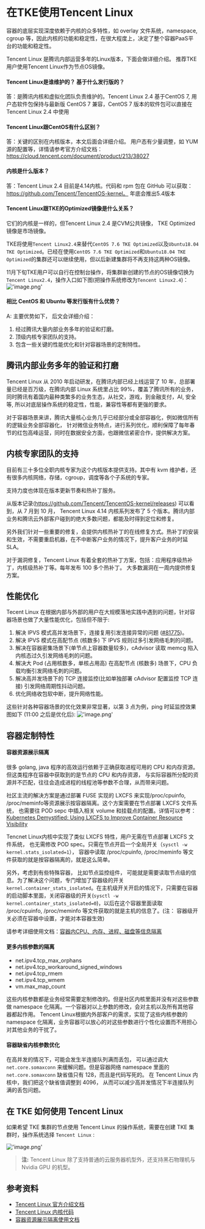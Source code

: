# 在TKE使用Tencent Linux

容器的底层实现深度依赖于内核的众多特性，如 overlay 文件系统，namespace, cgroup 等，因此内核的功能和稳定性，在很大程度上，决定了整个容器PaaS平台的功能和稳定性。

Tencent Linux 是腾讯内部运营多年的Linux版本，下面会做详细介绍。 推荐TKE用户使用Tencent Linux作为节点OS镜像。

#### Tencent Linux是谁维护的？ 基于什么发行版的？

答：是腾讯内核和虚拟化团队负责维护的。Tencent Linux 2.4 基于CentOS 7, 用户态软件包保持与最新版 CentOS 7 兼容，CentOS 7 版本的软件包可以直接在 Tencent Linux 2.4 中使用

#### Tencent Linux跟CentOS有什么区别？

答：关键的区别在内核版本，本文后面会详细介绍。 用户态有少量调整，如 YUM 源的配置等，详情请参考官方介绍文档：https://cloud.tencent.com/document/product/213/38027

#### 内核是什么版本？

答：Tencent Linux 2.4 目前是4.14内核。代码和 rpm 包在 GitHub 可以获取： https://github.com/Tencent/TencentOS-kernel。 年底会推出5.4版本

#### Tencent Linux跟TKE的Optimized镜像是什么关系？

它们的内核是一样的，但Tencent Linux 2.4 是CVM公共镜像， TKE Optimized镜像是市场镜像。

TKE将使用`Tencent Linux2.4`来替代`CentOS 7.6 TKE Optimized`以及`Ubuntu18.04 TKE Optimized`。已经在使用`CentOS 7.6 TKE Optimized`和`Ubuntu18.04 TKE Optimized`的集群还可以继续使用，但以后新建集群将不再支持这两种OS镜像。

11月下旬TKE用户可以自行在控制台操作，将集群新创建的节点的OS镜像切换为`Tencent Linux2.4`，操作入口如下图(把操作系统修改为`Tencent Linux2.4`)：
!['image.png'](https://main.qcloudimg.com/raw/776bd979d6e48701ad1a591a45f8a83c.png)

#### 相比 CentOS 和 Ubuntu 等发行版有什么优势？

A: 主要优势如下， 后文会详细介绍：

1. 经过腾讯大量内部业务多年的验证和打磨。
2. 顶级内核专家团队的支持。
3. 包含一些关键的性能优化和针对容器场景的定制特性。

## 腾讯内部业务多年的验证和打磨

Tencent Linux 从 2010 年启动研发，在腾讯内部已经上线运营了 10 年，总部署量已经是百万级，在腾讯内部 Linux 系统里占比 99%，覆盖了腾讯所有的业务，同时腾讯有着国内最种类繁多的业务生态，从社交，游戏，到金融支付，AI, 安全等, 所以对底层操作系统的稳定性，性能，兼容性等都有更强的要求。

对于容器场景来讲，腾讯大量核心业务几乎已经部分或全部容器化，例如微信所有的逻辑业务全部容器化， 针对微信业务特点，进行系列优化，顺利保障了每年春节的红包高峰运营，同时在数据安全方面，也跟微信紧密合作，提供解决方案。

## 内核专家团队的支持

目前有三十多位全职内核专家为这个内核版本提供支持。其中有 kvm 维护者，还有很多内核网络，存储，cgroup，调度等各个子系统的专家。

支持力度也体现在版本更新节奏和热补丁服务。

从版本记录(https://github.com/Tencent/TencentOS-kernel/releases) 可以看到，从 7 月到 10 月， Tencent Linux 4.14 内核系列发布了 5 个版本。腾讯内部业务和腾讯云外部客户碰到的绝大多数问题，都能及时得到定位和修复。

另外我们针对一些重要的修复，会提供内核热补丁的在线修复方式。热补丁的安装和生效，不需要重启机器，在不中断客户业务的情况下，提升客户业务的时延 SLA。

对于漏洞修复，Tencent Linux 有着全套的热补丁方案，包括：应用程序级热补丁，内核级热补丁等。每年发布 100 多个热补丁。 大多数漏洞在一周内提供修复方案。

 

## 性能优化

Tecent Linux 在根据内部与外部的用户在大规模落地实践中遇到的问题，针对容器场景也做了大量性能优化，包括但不限于:

1. 解决 IPVS 模式高并发场景下，连接复用引发连接异常的问题 ([#81775](https://github.com/kubernetes/kubernetes/issues/81775))。
2. 解决 IPVS 模式在高配节点 (核数多) 下 IPVS 规则过多引发网络毛刺的问题。
3. 解决在容器密集场景下(单节点上容器数量较多)，cAdvisor 读取 memcg 陷入内核态过久引发网络毛刺的问题。
4. 解决大 Pod (占用核数多，单核占用高) 在高配节点 (核数多) 场景下，CPU 负载均衡引发网络毛刺的问题。
5. 解决高并发场景下的 TCP 连接监控(比如单独部署 cAdvisor 配置监控 TCP 连接) 引发网络周期性抖动问题。
6. 优化网络收包软中断，提升网络性能。

这些针对各种容器场景的优化效果非常显著，以第 3 点为例，ping 时延监控效果图如下 (11:00 之后是优化后):
!['image.png'](https://main.qcloudimg.com/raw/ac2cd0103df4c893070ea4f0169e4ab1.png)

 

## 容器定制特性

#### 容器资源展示隔离

很多 golang, java 程序的高效运行依赖于正确获取进程可用的 CPU 和内存资源。但这类程序在容器中获取到的是节点的 CPU 和内存资源， 与实际容器所分配的资源并不匹配，往往会造成进程的线程池等参数不合理，从而带来问题。

社区主流的解决方案是通过部署 FUSE 实现的 LXCFS 来实现/proc/cpuinfo, /proc/meminfo等资源展示按容器隔离。这个方案需要在节点部署 LXCFS 文件系统， 也需要往 POD sepc 中插入相关 volume 和挂载点的配置。详情可以参考：[Kubernetes Demystified: Using LXCFS to Improve Container Resource Visibility](https://dzone.com/articles/kubernetes-demystified-using-lxcfs-to-improve-cont)

Tencnet Linux内核中实现了类似 LXCFS 特性，用户无需在节点部署 LXCFS 文件系统， 也无需修改 POD spec。只需在节点开启一个全局开关（`sysctl -w kernel.stats_isolated=1`）， 容器中读取 /proc/cpuinfo, /proc/meminfo 等文件获取的就是按容器隔离的，就是这么简单。

另外，考虑到有些特殊容器， 比如节点监控组件， 可能就是需要读取节点级的信息。为了解决这个问题，专门增加了容器级的开关`kernel.container_stats_isolated`。在主机级开关开启的情况下，只需要在容器的启动脚本里面，关闭容器级的开关(`sysctl -w kernel.container_stats_isolated=0`)，以后在这个容器里面读取 /proc/cpuinfo, /proc/meminfo 等文件获取的就是主机的信息了。(注： 容器级开关必须在容器中设置，才能对本容器生效)

请参考详细使用文档：[容器内CPU、内存、进程、磁盘等信息隔离](https://github.com/Tencent/TencentOS-kernel/wiki/container-resource-view-isolation)

#### 更多内核参数的隔离

- net.ipv4.tcp_max_orphans
- net.ipv4.tcp_workaround_signed_windows
- net.ipv4.tcp_rmem
- net.ipv4.tcp_wmem
- vm.max_map_count

这些内核参数都是业务经常需要定制修改的。但是社区内核里面并没有对这些参数做 namespace 化隔离。一个容器对以上参数的修改，会对主机以及所有其他容器都起作用。 Tencent Linux根据内外部客户的需求，实现了这些内核参数的 namespace 化隔离，业务容器可以放心的对这些参数进行个性化设置而不用担心对其他业务的干扰了。

#### 容器缺省内核参数优化

在高并发的情况下，可能会发生半连接队列满而丢包， 可以通过调大 `net.core.somaxconn` 来缓解问题。但是容器网络 namespace 里面的 `net.core.somaxconn` 缺省值只有 128，而且是代码写死的。 在 Tencent Linux 内核中，我们把这个缺省值调整到 4096， 从而可以减少高并发情况下半连接队列满的丢包问题。

 

## 在 TKE 如何使用 Tencent Linux

如果希望 TKE 集群的节点使用 Tencent Linux 的操作系统，需要在创建 TKE 集群时，操作系统选择 `Tencent Linux` :

!['image.png'](https://main.qcloudimg.com/raw/db64d889459d9defba710151b0a9d973.png)

> **注:** Tencent Linux 除了支持普通的云服务器机型外，还支持黑石物理机与 Nvidia GPU 的机型。

## 参考资料

- [Tencent Linux 官方介绍文档](https://cloud.tencent.com/document/product/213/38027)
- [Tencent Linux 内核代码](https://github.com/Tencent/TencentOS-kernel)
- [容器资源展示隔离使用文档](https://github.com/Tencent/TencentOS-kernel/wiki/container-resource-view-isolation)
